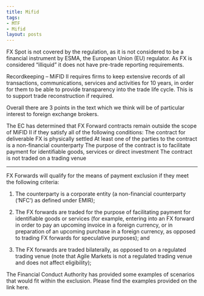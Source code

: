 ```yaml
---
title: Mifid
tags:
- MTF
- Mifid
layout: posts
---
```

FX Spot is not covered by the regulation, as it is not considered to be a financial instrument by ESMA, the European Union (EU) regulator. As FX is considered “illiquid” it does not have pre-trade reporting requirements.


Recordkeeping – MiFID II requires firms to keep extensive records of all transactions, communications, services and activities for 10 years, in order for them to be able to provide transparency into the trade life cycle. This is to support trade reconstruction if required.


Overall there are 3 points in the text which we think will be of particular interest to foreign exchange brokers.

The EC has determined that FX Forward contracts remain outside the scope of MiFID II if they satisfy all of the following conditions:
The contract for deliverable FX is physically settled
At least one of the parties to the contract is a non-financial counterparty
The purpose of the contract is to facilitate payment for identifiable goods, services or direct investment
The contract is not traded on a trading venue  


----
FX Forwards will qualify for the means of payment exclusion if they meet the following criteria:

1.  The counterparty is a corporate entity (a non-financial counterparty (‘NFC’) as defined under EMIR);

2.  The FX forwards are traded for the purpose of facilitating payment for identifiable goods or services (for example, entering into an FX forward in order to pay an upcoming invoice in a foreign currency, or in preparation of an upcoming purchase in a foreign currency, as opposed to trading FX forwards for speculative purposes); and

3.  The FX forwards are traded bilaterally, as opposed to on a regulated trading venue (note that Agile Markets is not a regulated trading venue and does not affect eligibility);

The Financial Conduct Authority has provided some examples of scenarios that would fit within the exclusion.  Please find the examples provided on the link here.
